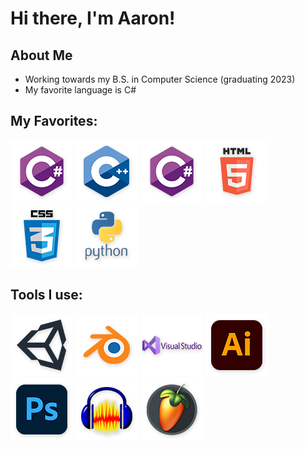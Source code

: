 # Hi there, I'm Aaron!
 
## About Me
* Working towards my B.S. in Computer Science (graduating 2023)
* My favorite language is C#

## My Favorites:

![c#][3.1]
![c++][2.1]
![c][1.1]
![html][4.1]
![css][5.1]
![python][6.1]

[1.1]: https://github.com/aaronmichaelfrost/aaronmichaelfrost/blob/main/icons/languages/c%23.png 
[2.1]: https://github.com/aaronmichaelfrost/aaronmichaelfrost/blob/main/icons/languages/c%2B%2B.png 
[3.1]: https://github.com/aaronmichaelfrost/aaronmichaelfrost/blob/main/icons/languages/c%23.png 
[4.1]: https://github.com/aaronmichaelfrost/aaronmichaelfrost/blob/main/icons/languages/html.png 
[5.1]: https://github.com/aaronmichaelfrost/aaronmichaelfrost/blob/main/icons/languages/css.png 
[6.1]: https://github.com/aaronmichaelfrost/aaronmichaelfrost/blob/main/icons/languages/py.png 


## Tools I use:

![unity][4.2]
![blender][3.2]
![visual studio][5.2]
![illustrator][1.2]
![photoshop][2.2]
![audacity][6.2]
![fl studio][7.2]

[4.2]: https://github.com/aaronmichaelfrost/aaronmichaelfrost/blob/main/icons/tools/un.png 
[3.2]: https://github.com/aaronmichaelfrost/aaronmichaelfrost/blob/main/icons/tools/blend.png
[5.2]: https://github.com/aaronmichaelfrost/aaronmichaelfrost/blob/main/icons/tools/vs.png
[1.2]: https://github.com/aaronmichaelfrost/aaronmichaelfrost/blob/main/icons/tools/ai.png
[2.2]: https://github.com/aaronmichaelfrost/aaronmichaelfrost/blob/main/icons/tools/ps.png
[6.2]: https://github.com/aaronmichaelfrost/aaronmichaelfrost/blob/main/icons/tools/aud.png
[7.2]: https://github.com/aaronmichaelfrost/aaronmichaelfrost/blob/main/icons/tools/fl.png








